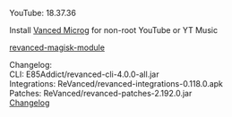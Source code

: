 YouTube: 18.37.36  

Install [Vanced Microg](https://github.com/TeamVanced/VancedMicroG/releases) for non-root YouTube or YT Music  

[revanced-magisk-module](https://github.com/j-hc/revanced-magisk-module)  

Changelog:  
CLI: E85Addict/revanced-cli-4.0.0-all.jar  
Integrations: ReVanced/revanced-integrations-0.118.0.apk  
Patches: ReVanced/revanced-patches-2.192.0.jar  
[Changelog](https://github.com/ReVanced/revanced-patches/releases/tag/v2.192.0)  
